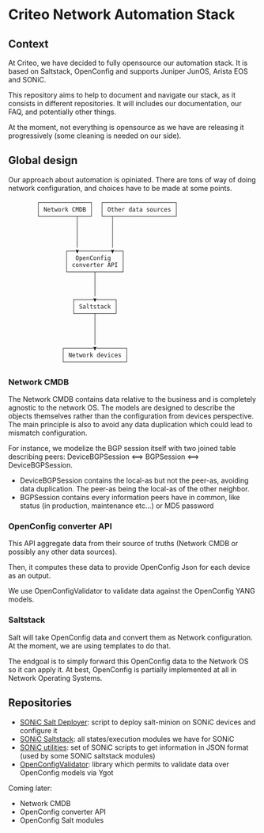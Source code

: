 # Criteo Network Automation Stack

## Context

At Criteo, we have decided to fully opensource our automation stack. It is based on Saltstack, OpenConfig and supports Juniper JunOS, Arista EOS and SONiC.

This repository aims to help to document and navigate our stack, as it consists in different repositories.
It will includes our documentation, our FAQ, and potentially other things.

At the moment, not everything is opensource as we have are releasing it progressively (some cleaning is needed on our side).

## Global design

Our approach about automation is opiniated. There are tons of way of doing network configuration, and choices have to be made at some points.

            ┌──────────────┐  ┌────────────────────┐
            │ Network CMDB │  │ Other data sources │
            └──────────┬───┘  └──┬─────────────────┘
                       │         │
                       │         │
                       │         │
                       │         │
                    ┌──▼─────────▼──┐
                    │  OpenConfig   │
                    │ converter API │
                    └───────┬───────┘
                            │
                            │
                            │
                      ┌─────▼─────┐
                      │ Saltstack │
                      └─────┬─────┘
                            │
                            │
                            │
                            │
                   ┌────────▼────────┐
                   │ Network devices │
                   └─────────────────┘

### Network CMDB

The Network CMDB contains data relative to the business and is completely agnostic to the network OS. The models are designed to describe the objects themselves rather than the configuration from devices perspective. The main principle is also to avoid any data duplication which could lead to mismatch configuration.

For instance, we modelize the BGP session itself with two joined table describing peers: DeviceBGPSession <==> BGPSession <==> DeviceBGPSession.
* DeviceBGPSession contains the local-as but not the peer-as, avoiding data duplication. The peer-as being the local-as of the other neighbor.
* BGPSession contains every information peers have in common, like status (in production, maintenance etc...) or MD5 password

### OpenConfig converter API

This API aggregate data from their source of truths (Network CMDB or possibly any other data sources).

Then, it computes these data to provide OpenConfig Json for each device as an output.

We use OpenConfigValidator to validate data against the OpenConfig YANG models.

### Saltstack

Salt will take OpenConfig data and convert them as Network configuration. At the moment, we are using templates to do that.

The endgoal is to simply forward this OpenConfig data to the Network OS so it can apply it. At best, OpenConfig is partially implemented at all in Network Operating Systems.

## Repositories

* [SONiC Salt Deployer](https://github.com/kpetremann/sonic-salt-deployer): script to deploy salt-minion on SONiC devices and configure it
* [SONiC Saltstack](https://github.com/kpetremann/sonic-saltstack): all states/execution modules we have for SONiC
* [SONiC utilities](https://github.com/kpetremann/criteo-sonic-utilities): set of SONiC scripts to get information in JSON format (used by some SONiC saltstack modules)
* [OpenConfigValidator](https://github.com/criteo/OpenConfig-validator): library which permits to validate data over OpenConfig models via Ygot

Coming later:
* Network CMDB
* OpenConfig converter API
* OpenConfig Salt modules
